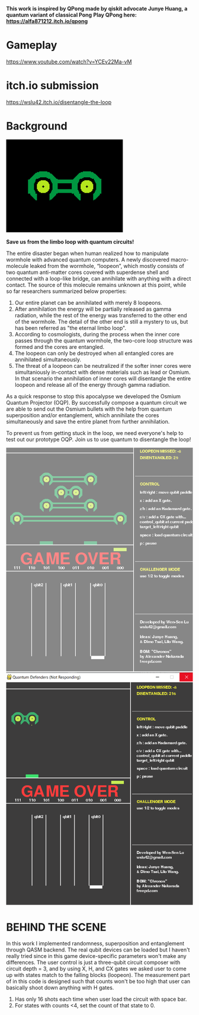 **This work is inspired by QPong made by qiskit advocate Junye Huang, a quantum variant of classical Pong**
**Play QPong here: https://alfa871212.itch.io/qpong**

# Gameplay
https://www.youtube.com/watch?v=YCEv22Ma-vM

# itch.io submission
https://wslu42.itch.io/disentangle-the-loop

# Background
![image](https://github.com/wslu42/qShooter/blob/main/logo.png)

 **Save us from the limbo loop with quantum circuits!**

The entire disaster began when human realized how to manipulate wormhole with advanced quantum computers. A newly discovered macro-molecule leaked from the wormhole, “loopeon”, which mostly consists of two quantum anti-matter cores covered with superdense shell and connected with a loop-like bridge, can annihilate with anything with a direct contact. The source of this molecule remains unknown at this point, while so far researchers summarized below properties:

1. Our entire planet can be annihilated with merely 8 loopeons.
2. After annihilation the energy will be partially released as gamma radiation, while the rest of the energy was transferred to the other end of the wormhole. The detail of the other end is still a mystery to us, but has been referred as "the eternal limbo loop".
3. According to cosmologists, during the process when the inner core passes through the quantum wormhole, the two-core loop structure was formed and the cores are entangled.
4. The loopeon can only be destroyed when all entangled cores are annihilated simultaneously.
5. The threat of a loopeon can be neutralized if the softer inner cores were simultaniously in-contact with dense materials such as lead or Osmium. In that scenario the annihilation of inner cores will disentangle the entire loopeon and release all of the energy through gamma radiation.

As a quick response to stop this apocalypse we developed the Osmium Quantum Projector (OQP). By successfully compose a quantum circuit we are able to send out the Osmium bullets with the help from quantum superposition and/or entanglement, which annihilate the cores simultaneously and save the entire planet from further annihilation.

To prevent us from getting stuck in the loop, we need everyone's help to test out our prototype OQP. Join us to use quantum to disentangle the loop!

![image](https://github.com/wslu42/qShooter/blob/main/sc.png)
![image](https://github.com/wslu42/qShooter/blob/main/highscore.png)

# BEHIND THE SCENE

In this work I implemented randomness, superposition and entanglement through QASM backend. The real qubit devices can be loaded but I haven't really tried since in this game device-specific parameters won't make any differences. The user control is just a three-qubit circuit composer with circuit depth = 3, and by using X, H, and CX gates we asked user to come up with states match to the falling blocks (loopeon). The measurement part of in this code is designed such that counts won't be too high that user can basically shoot down anything with H gates.

1. Has only 16 shots each time when user load the circuit with space bar.
2. For states with counts <4, set the count of that state to 0.
